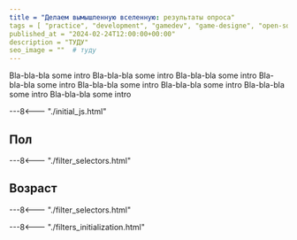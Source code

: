 ```yaml
---
title = "Делаем вымышленную вселенную: результаты опроса"
tags = [ "practice", "development", "gamedev", "game-designe", "open-source", "world-builders"]
published_at = "2024-02-24T12:00:00+00:00"
description = "ТУДУ"
seo_image = ""  # туду
---
```


<!-- TODO: image -->

<!-- TODO: intro -->

Bla-bla-bla some intro Bla-bla-bla some intro Bla-bla-bla some intro Bla-bla-bla some intro Bla-bla-bla some intro Bla-bla-bla some intro Bla-bla-bla some intro Bla-bla-bla some intro

<!-- more -->

---8<--- "./initial_js.html"

## Пол

<script type="text/javascript">
function mapGender(row) {
  return row['q_gender'];
}

barPlot('plot-gender', mapGender, ['male', 'female', 'non_binary_other', 'prefer_not_to_say']);
</script>

---8<--- "./filter_selectors.html"

<div id="plot-gender"></div>

## Возраст

<script type="text/javascript">
function mapAge(row) {

    if (row['q_age'] == null) {
        return 'N/A';
    }

    for (let ageId in ageGroups) {
        let ageGroup = ageGroups[ageId];

        if (ageGroup.min <= row['q_age'] && row['q_age'] <= ageGroup.max) {
            return ageGroup.id;
        }
    }

    console.log('Unknown age:', row['q_age']);
}

barPlot('plot-age', mapAge, ageGroupIds);

</script>

---8<--- "./filter_selectors.html"

<div id="plot-age"></div>

---8<--- "./filters_initialization.html"
